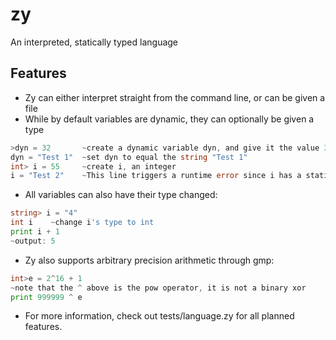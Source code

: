 ﻿# zy
An interpreted, statically typed language

## Features
* Zy can either interpret straight from the command line, or can be given a file
* While by default variables are dynamic, they can optionally be given a type  
```go
>dyn = 32       ~create a dynamic variable dyn, and give it the value 32  
dyn = "Test 1"  ~set dyn to equal the string "Test 1" 
int> i = 55     ~create i, an integer
i = "Test 2"    ~This line triggers a runtime error since i has a static typing  
```
* All variables can also have their type changed:  
```go
string> i = "4"  
int i    ~change i's type to int  
print i + 1  
~output: 5  
```
* Zy also supports arbitrary precision arithmetic through gmp: 
```go
int>e = 2^16 + 1 
~note that the ^ above is the pow operator, it is not a binary xor
print 999999 ^ e
```
* For more information, check out tests/language.zy for all planned features.
